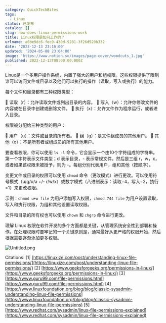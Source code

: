 ```yaml
---
category: QuickTechBites
tags:
  - Linux
status: 已发布
catalog: []
slug: how-does-linux-permissions-work
title: Linux权限是如何工作的？
urlname: a6be9dc6-fec0-430d-9281-3f26d520b332
date: '2023-12-13 23:16:00'
updated: '2024-05-08 23:04:00'
image: 'https://www.notion.so/images/page-cover/woodcuts_1.jpg'
published: 2022-12-13T08:00:00.000Z
---
```


Linux是一个多用户操作系统，内置了强大的用户和组权限。这些权限提供了限制谁可以访问文件或目录以及他们可以执行的操作（读取，写入或执行）的能力。


每个文件和目录都有三种权限类型：


🔸 读取（r）：允许读取文件或列出目录的内容。
🔸 写入（w）：允许你修改文件的内容或在目录中创建或删除文件。
🔸 执行（x）：允许文件作为程序运行，或者进入目录。


权限被分配给三种类型的用户：


🔸 用户（u）：文件或目录的所有者。
🔸 组（g）：是文件组成员的其他用户。
🔸 其他（o）：不是所有者或组成员的所有其他用户。


要查看权限，你可以使用 `ls -l` 命令，它会显示一个由10个字符组成的字符串。第一个字符表示文件类型；d 表示目录，- 表示常规文件。然后是三组 r，w，x，或者如果该权限未被授予，则为 -。每组分别代表用户，组和其他（按顺序）。


变更文件或目录的权限可以使用 `chmod` 命令（更改模式）进行更改。可以使用符号模式（u/g/o/a +/- r/w/x）或数字模式（八进制表示：读取=4，写入=2，执行=1）来更改权限。


示例：`chmod u+w file` 为用户添加写入权限，`chmod 744 file` 为用户设置读取，写入和执行权限，为组和其他设置读取权限。


文件和目录的所有权也可以使用 `chown` 和 `chgrp` 命令进行更改。


理解 Linux 权限在软件开发的多个方面都是关键，从管理系统安全性到部署和操作。在处理权限时要牢记的一个关键原则是，通常最好从更严格的权限开始，然后根据需要逐渐添加更多权限。


![Untitled.png](https://prod-files-secure.s3.us-west-2.amazonaws.com/5d24fe63-e567-4804-86f9-9fdc62e13082/332b89ee-9c33-4950-8a69-32c3d1ff2c69/Untitled.png?X-Amz-Algorithm=AWS4-HMAC-SHA256&X-Amz-Content-Sha256=UNSIGNED-PAYLOAD&X-Amz-Credential=ASIAZI2LB466W6ZNPTJM%2F20250302%2Fus-west-2%2Fs3%2Faws4_request&X-Amz-Date=20250302T053758Z&X-Amz-Expires=3600&X-Amz-Security-Token=IQoJb3JpZ2luX2VjEH4aCXVzLXdlc3QtMiJHMEUCIGidxAkO1x85v6gjeuQ%2BYnVQKwZaYv20IPgZoZO5xbEZAiEAwocL%2BUHIdJdBpZElxn%2BJwhAS6WIe%2FqfkpBpIqw4wGDMqiAQItv%2F%2F%2F%2F%2F%2F%2F%2F%2F%2FARAAGgw2Mzc0MjMxODM4MDUiDMFYvEPSduYtkqxOiyrcAyPxsgTGmnTQeaA81%2BSFlsZKcoZgECMD2dOL%2BVoqDHm7AtgEQH2HlbSJQ7qmBCckdRfX%2F%2BGNkTJTn3l8gIQlB%2BMqUIlD4DoLHlfrc9mi9VR5k5gX0xo7tLRDxKiEvKtrolpUhSuNFndMlnJ4%2BuUTWXiR%2B1NoPmiez878PGNnD2iFr4LjuA1PRuW%2B7x4ZIlzII3nIYDQIeMSm4nCczoYy27hDLhiUwAsR19mk%2B7zOyJk918IHLVuv4ozncs3TMDV96cvZ3%2BXOsQ4RnNOq%2BtFBZidgjMwWrvjaHKiWvpnPhlUQhDDPYJlNHRULDgQZ%2B6U7QHvv4VDXkjbSmEmPkp3G%2B7oFm7%2FmVRpUTLSTCrcxWg%2Fio1NbftRI56IKuBqVdlLOATdMbQyYvqsFP8g84qhsHg%2BiBR3rz7FsUm3K8UDD1fF8f7nFcwMEAAD5KuO5NqeXBXyja1RttJVeaKI%2FC0bpcBCK8YJ6RlPnnFbPwSOCqPvS9WGFarPztD%2BYh2feI3APr5ziptSTrpl82dEFXWeK7a%2Fj%2Fb73OXYKd4sygeOR9MtTyN6FmuUMmPhQkoLKE3Y%2FGEtRRPwwMp1UKQHeGFpnVwYmFS2oOr%2FQj6hxuOaRzMn%2BSpx97IZ8purJ9vniMPTVj74GOqUBHBqG5AHHS2uixb%2BCvKv2yWPD%2B6PS7en13u12%2BGugXJZmr8lkQCeLAVCuIdNGCYeZQhtsopUWC2qzFDV39eILtNiw4CY%2FiO7nBv3A3TtX8%2B9ZQgwvMtT5LTU5qU7YNUZ3QKkdCM2dpH8XOBbEsewjgr0A8oQ8akA0aV8KVnFxvkN%2BaYoe17ph%2B%2B1xlj%2BbS8SjCEC%2BYgXDcaN5DqNAI0De4F2%2BMmtn&X-Amz-Signature=acccab0d227b177fa49d2af9d459d46cad3dcc6287cd0ab7ec96654f6df6d340&X-Amz-SignedHeaders=host&x-id=GetObject)


Citations:
[1] [https://linuxize.com/post/understanding-linux-file-permissions/](https://linuxize.com/post/understanding-linux-file-permissions/)
[2] [https://www.geeksforgeeks.org/permissions-in-linux/](https://www.geeksforgeeks.org/permissions-in-linux/)
[3] [https://www.guru99.com/file-permissions.html](https://www.guru99.com/file-permissions.html)
[4] [https://www.linuxfoundation.org/blog/blog/classic-sysadmin-understanding-linux-file-permissions](https://www.linuxfoundation.org/blog/blog/classic-sysadmin-understanding-linux-file-permissions)
[5] [https://www.redhat.com/sysadmin/linux-file-permissions-explained](https://www.redhat.com/sysadmin/linux-file-permissions-explained)

